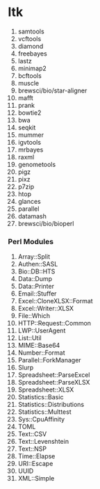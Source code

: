 # ltk

1. samtools
1. vcftools
1. diamond
1. freebayes
1. lastz
1. minimap2
1. bcftools
1. muscle
1. brewsci/bio/star-aligner
1. mafft
1. prank
1. bowtie2
1. bwa
1. seqkit
1. mummer
1. igvtools
1. mrbayes
1. raxml
1. genometools
1. pigz
1. pixz
1. p7zip
1. htop
1. glances
1. parallel
1. datamash
1. brewsci/bio/bioperl

### Perl Modules

1. Array::Split
1. Authen::SASL
1. Bio::DB::HTS
1. Data::Dump
1. Data::Printer
1. Email::Stuffer
1. Excel::CloneXLSX::Format
1. Excel::Writer::XLSX
1. File::Which
1. HTTP::Request::Common
1. LWP::UserAgent
1. List::Util
1. MIME::Base64
1. Number::Format
1. Parallel::ForkManager
1. Slurp
1. Spreadsheet::ParseExcel
1. Spreadsheet::ParseXLSX
1. Spreadsheet::XLSX
1. Statistics::Basic
1. Statistics::Distributions
1. Statistics::Multtest
1. Sys::CpuAffinity
1. TOML
1. Text::CSV
1. Text::Levenshtein
1. Text::NSP
1. Time::Elapse
1. URI::Escape
1. UUID
1. XML::Simple
